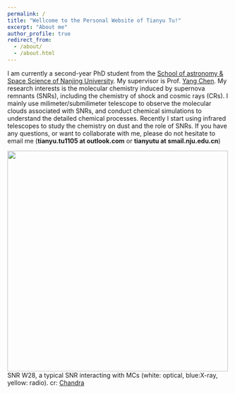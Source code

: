 ```yaml
---
permalink: /
title: "Wellcome to the Personal Website of Tianyu Tu!"
excerpt: "About me"
author_profile: true
redirect_from: 
  - /about/
  - /about.html
---
```


I am currently a second-year PhD student from the [School of astronomy & Space Science of Nanjing University](https://astronomy.nju.edu.cn/EN/index.html). My supervisor is Prof. [Yang Chen](https://astronomy.nju.edu.cn/EN/People/Professors/20200707/i113699.html). My research interests is the molecular chemistry induced by supernova remnants (SNRs), including the chemistry of shock and cosmic rays (CRs). I mainly use milimeter/submilimeter telescope to observe the molecular clouds associated with SNRs, and conduct chemical simulations to understand the detailed chemical processes. Recently I start using infrared telescopes to study the chemistry on dust and the role of SNRs. If you have any questions, or want to collaborate with me, please do not hesitate to email me (**tianyu.tu1105 at outlook.com** or **tianyutu at smail.nju.edu.cn**) <br>

<img src="https://tty1105.github.io/images/about/w28_rosat_optical_radio.jpg" width="500" height="500" align="middle" /> <br>
SNR W28, a typical SNR interacting with MCs (white: optical, blue:X-ray, yellow: radio). cr: [Chandra](https://chandra.harvard.edu/photo/2008/w28/more.html)
